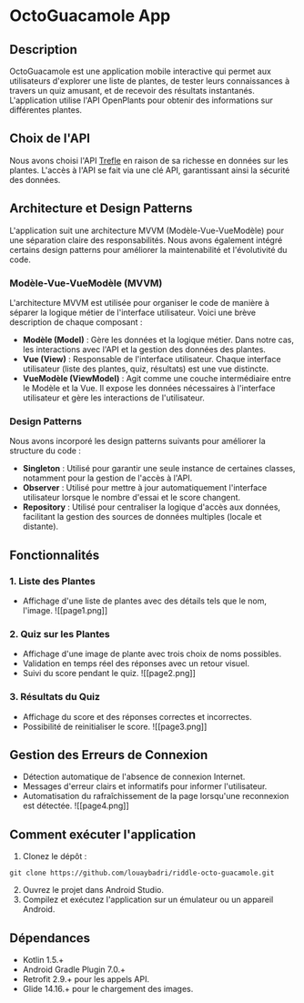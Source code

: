 # OctoGuacamole App

## Description
OctoGuacamole est une application mobile interactive qui permet aux utilisateurs d'explorer une liste de plantes, de tester leurs connaissances à travers un quiz amusant, et de recevoir des résultats instantanés. L'application utilise l'API OpenPlants pour obtenir des informations sur différentes plantes.

## Choix de l'API
Nous avons choisi l'API [Trefle](https://trefle.io/) en raison de sa richesse en données sur les plantes. L'accès à l'API se fait via une clé API, garantissant ainsi la sécurité des données.


## Architecture et Design Patterns
L'application suit une architecture MVVM (Modèle-Vue-VueModèle) pour une séparation claire des responsabilités. Nous avons également intégré certains design patterns pour améliorer la maintenabilité et l'évolutivité du code. 
### Modèle-Vue-VueModèle (MVVM) 
L'architecture MVVM est utilisée pour organiser le code de manière à séparer la logique métier de l'interface utilisateur.
Voici une brève description de chaque composant : 
- **Modèle (Model)** : Gère les données et la logique métier. Dans notre cas, les interactions avec l'API et la gestion des données des plantes. 
- **Vue (View)** : Responsable de l'interface utilisateur. Chaque interface utilisateur (liste des plantes, quiz, résultats) est une vue distincte. 
- **VueModèle (ViewModel)** : Agit comme une couche intermédiaire entre le Modèle et la Vue. Il expose les données nécessaires à l'interface utilisateur et gère les interactions de l'utilisateur.

### Design Patterns
Nous avons incorporé les design patterns suivants pour améliorer la structure du code :
- **Singleton** : Utilisé pour garantir une seule instance de certaines classes, notamment pour la gestion de l'accès à l'API.
- **Observer** : Utilisé pour mettre à jour automatiquement l'interface utilisateur lorsque le nombre d'essai et le score changent.
- **Repository** : Utilisé pour centraliser la logique d'accès aux données, facilitant la gestion des sources de données multiples (locale et distante).
## Fonctionnalités

### 1. Liste des Plantes
- Affichage d'une liste de plantes avec des détails tels que le nom, l'image.
![[page1.png]]

### 2. Quiz sur les Plantes
- Affichage d'une image de plante avec trois choix de noms possibles.
- Validation en temps réel des réponses avec un retour visuel.
- Suivi du score pendant le quiz.
![[page2.png]]

### 3. Résultats du Quiz
- Affichage du score et des réponses correctes et incorrectes.
- Possibilité de reinitialiser le score.
![[page3.png]]

## Gestion des Erreurs de Connexion
- Détection automatique de l'absence de connexion Internet.
- Messages d'erreur clairs et informatifs pour informer l'utilisateur.
- Automatisation du rafraîchissement de la page lorsqu'une reconnexion est détectée.
![[page4.png]]

## Comment exécuter l'application
1. Clonez le dépôt : 
```
git clone https://github.com/louaybadri/riddle-octo-guacamole.git 
```
2. Ouvrez le projet dans Android Studio.
3. Compilez et exécutez l'application sur un émulateur ou un appareil Android.


## Dépendances
- Kotlin 1.5.+
- Android Gradle Plugin 7.0.+
- Retrofit 2.9.+ pour les appels API.
- Glide 14.16.+ pour le chargement des images.



